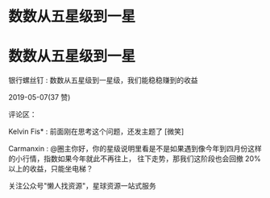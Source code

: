 # 数数从五星级到一星

# 数数从五星级到一星

银行螺丝钉 : 数数从五星级到一星级，我们能稳稳赚到的收益

2019-05-07(37 赞)

评论区：

Kelvin Fis* : 前面刚在思考这个问题，还发主题了 [微笑]

Carmanxin : @圈主你好，你的星级说明里看是不是如果遇到像今年到四月份这样的小行情，指数如果今年就此不再往上， 往下走势，那我们这阶段也会回撤 20%以上的收益，只能坐电梯？

关注公众号"懒人找资源"，星球资源一站式服务